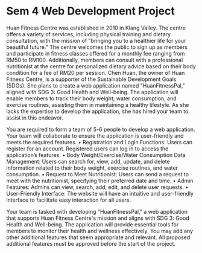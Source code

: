 # Sem 4 Web Development Project

Huan Fitness Centre was established in 2010 in Klang Valley. The centre offers a variety of services, including physical training and dietary consultation, with the mission of "bringing you to a healthier life for your beautiful future." The centre welcomes the public to sign up as members and participate in fitness classes offered for a monthly fee ranging from RM50 to RM100. Additionally, members can consult with a professional nutritionist at the centre for personalized dietary advice based on their body condition for a fee of RM20 per session.
Chen Huan, the owner of Huan Fitness Centre, is a supporter of the Sustainable Development Goals (SDGs). She plans to create a web application named "HuanFitnessPal," aligned with SDG 3: Good Health and Well-being. The application will enable members to track their body weight, water consumption, and exercise routines, assisting them in maintaining a healthy lifestyle. As she lacks the expertise to develop the application, she has hired your team to assist in this endeavor.

You are required to form a team of 5-6 people to develop a web application. Your team will collaborate to ensure the application is user-friendly and meets the required features.
•	Registration and Login Functions: Users can register for an account. Registered users can log in to access the application’s features.
•	Body Weight/Exercise/Water Consumption Data Management: Users can search for, view, add, update, and delete information related to their body weight, exercise routines, and water consumption.
•	Request to Meet Nutritionist: Users can send a request to meet with the nutritionist, specifying their preferred date and time.
•	Admin Features: Admins can view, search, add, edit, and delete user requests. 
•	User-Friendly Interface: The website will have an intuitive and user-friendly interface to facilitate easy interaction for all users.

Your team is tasked with developing "HuanFitnessPal," a web application that supports Huan Fitness Centre's mission and aligns with SDG 3: Good Health and Well-being. The application will provide essential tools for members to monitor their health and wellness effectively. You may add any other additional features that seem appropriate and relevant. All proposed additional features must be approved before the start of the project.
